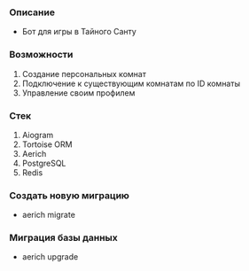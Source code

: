 ### Описание
* Бот для игры в Тайного Санту

### Возможности
1. Создание персональных комнат
2. Подключение к существующим комнатам по ID комнаты
3. Управление своим профилем

### Стек
1. Aiogram
2. Tortoise ORM
3. Aerich
4. PostgreSQL
5. Redis

### Создать новую миграцию
* aerich migrate
### Миграция базы данных
* aerich upgrade